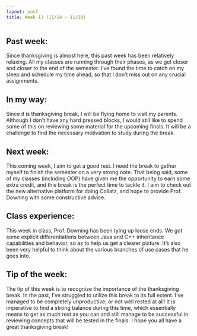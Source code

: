 ```yaml
---
layout: post
title: Week 13 (11/14 - 11/20)
---
```

## Past week:
Since thanksgiving is almost here, this past week has been relatively relaxing. All my classes are running through their phases, as we get closer and closer to the end of the semester. I’ve found the time to catch on my sleep and schedule my time ahead, so that I don’t miss out on any crucial assignments.

## In my way:
Since it is thanksgiving break, I will be flying home to visit my parents. Although I don’t have any hard pressed blocks, I would still like to spend some of this on reviewing some material for the upcoming finals. It will be a challenge to find the necessary motivation to study during the break.

## Next week:
This coming week, I aim to get a good rest. I need the break to gather myself to finish the semester on a very strong note. That being said, some of my classes (including OOP) have given me the opportunity to earn some extra credit, and this break is the perfect time to tackle it. I aim to check out the new alternative platform for doing Collatz, and hope to provide Prof. Downing with some constructive advice.

## Class experience:
This week in class, Prof. Downing has been tying up loose ends. We got some explicit differentiations between Java and C++ inheritance capabilities and behavior, so as to help us get a clearer picture. It’s also been very helpful to think about the various branches of use cases that he goes into.

## Tip of the week:
The tip of this week is to recognize the importance of the thanksgiving break. In the past, I’ve struggled to utilize this break to its full extent. I’ve managed to be completely unproductive, or not well rested at all! It is imperative to find a strong balance during this time, which essentially means to get as much rest as you can and still manage to be successful in reviewing concepts that will be tested in the finals. I hope you all have a great thanksgiving break! 
